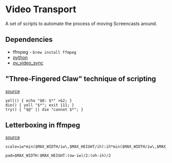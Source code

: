 # Video Transport

A set of scripts to automate the process of moving Screencasts around.


## Dependencies

* ffmpeg - `brew install ffmpeg`
* [python](http://radavis.github.io/2015/05/20/python-development-on-osx.html)
* [py_video_sync](https://github.com/radavis/py_video_sync)


## "Three-Fingered Claw" technique of scripting

[source](http://stackoverflow.com/a/25515370)

```
yell() { echo "$0: $*" >&2; }
die() { yell "$*"; exit 111; }
try() { "$@" || die "cannot $*"; }
```


## Letterboxing in ffmpeg

[source](http://kevinlocke.name/bits/2012/08/25/letterboxing-with-ffmpeg-avconv-for-mobile/)

```
scale=iw*min($MAX_WIDTH/iw\,$MAX_HEIGHT/ih):ih*min($MAX_WIDTH/iw\,$MAX_HEIGHT/ih)

pad=$MAX_WIDTH:$MAX_HEIGHT:(ow-iw)/2:(oh-ih)/2
```
